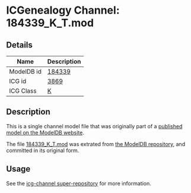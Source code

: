 # ICGenealogy Channel: 184339\_K\_T.mod

## Details

Name | Description
---- | -----------
ModelDB id | [184339](http://senselab.med.yale.edu/ModelDB/ShowModel.cshtml?model=184339)
ICG id | [3869](http://icg.neurotheory.ox.ac.uk/channels/1/3869)
ICG Class | [K](http://icg.neurotheory.ox.ac.uk/channels/1)

## Description

This is a single channel model file that was originally part of a [published model on the ModelDB website](http://senselab.med.yale.edu/mModelDB/ShowModel.cshtml?model=184339).

The file [184339\_K\_T.mod](184339_K_T.mod) was extrated from [the ModelDB repository](http://senselab.med.yale.edu/ModelDB/ShowModel.cshtml?model=184339), and committed in its original form.

## Usage

See the [icg-channel super-repository](https://github.com/icgenealogy/icg-channels) for more information.